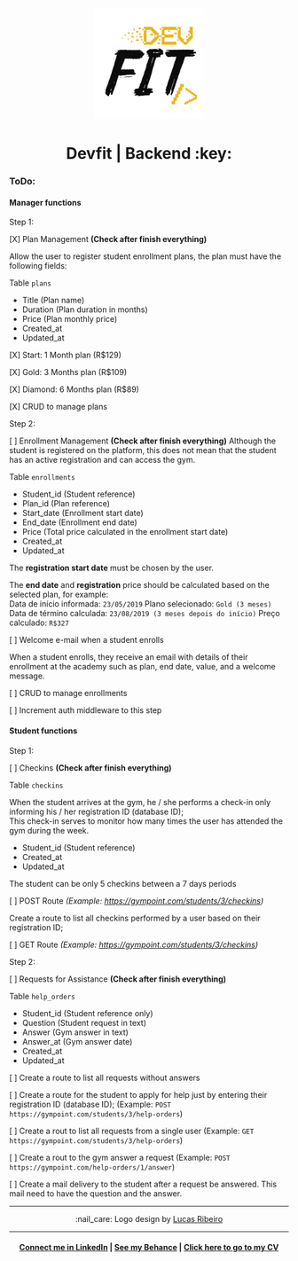 <h1 align="center">
  <img alt="Devfit" title="Devfit" src="readme/logo-black.png" width="200px" />
</h1>

<h1 align="center">
  Devfit | Backend :key:
</h1>

<h3>ToDo:</h3>

<h4>Manager functions</h4>

Step 1:

[X] Plan Management **(Check after finish everything)**

Allow the user to register student enrollment plans, the plan must have the following fields:

Table `plans`

* Title (Plan name)
* Duration (Plan duration in months)
* Price (Plan monthly price)
* Created_at
* Updated_at

[X] Start: 1 Month plan (R$129)

[X] Gold: 3 Months plan (R$109)

[X] Diamond: 6 Months plan (R$89)

[X] CRUD to manage plans

Step 2:

[ ] Enrollment Management **(Check after finish everything)**
Although the student is registered on the platform, this does not mean that the student has an active registration and can access the gym.

Table `enrollments`

* Student_id (Student reference)
* Plan_id (Plan reference)
* Start_date (Enrollment start date)
* End_date (Enrollment end date)
* Price (Total price calculated in the enrollment start date)
* Created_at
* Updated_at

The **registration start date** must be chosen by the user.

The **end date** and **registration** price should be calculated based on the selected plan, for example: <br/>
Data de início informada: `23/05/2019` Plano selecionado: `Gold (3 meses)` Data de término calculada: `23/08/2019 (3 meses depois do início)` Preço calculado: `R$327`

[ ] Welcome e-mail when a student enrolls

When a student enrolls, they receive an email with details of their enrollment at the academy such as plan, end date, value, and a welcome message.

[ ] CRUD to manage enrollments

[ ] Increment auth middleware to this step

<h4>Student functions</h4>

Step 1:

[ ] Checkins **(Check after finish everything)**

Table `checkins`

When the student arrives at the gym, he / she performs a check-in only informing his / her registration ID (database ID); <br/>
This check-in serves to monitor how many times the user has attended the gym during the week.

* Student_id (Student reference)
* Created_at
* Updated_at

The student can be only 5 checkins between a 7 days periods

[ ] POST Route *(Example: https://gympoint.com/students/3/checkins)*

Create a route to list all checkins performed by a user based on their registration ID;

[ ] GET Route *(Example: https://gympoint.com/students/3/checkins)*

Step 2:

[ ] Requests for Assistance **(Check after finish everything)**

Table `help_orders`

* Student_id (Student reference only)
* Question (Student request in text)
* Answer (Gym answer in text)
* Answer_at (Gym answer date)
* Created_at
* Updated_at

[ ] Create a route to list all requests without answers

[ ] Create a route for the student to apply for help just by entering their registration ID (database ID); (Example: `POST https://gympoint.com/students/3/help-orders`)

[ ] Create a rout to list all requests from a single user (Example: `GET https://gympoint.com/students/3/help-orders`)

[ ] Create a rout to the gym answer a request (Example: `POST https://gympoint.com/help-orders/1/answer`)

[ ] Create a mail delivery to the student after a request be answered. This mail need to have the question and the answer.

<hr/>

<p align="center">
:nail_care: Logo design by <a href="https://www.behance.net/lucasrvr" target="_blank">Lucas Ribeiro</a>
</p>

<hr/>

<h4 align="center">
<a href="http://linkedin.com/in/leonardoalmeida99">Connect me in LinkedIn</a> | <a href="http://behance.net/almeida99">See my Behance</a> | <a href="https://leunardo.dev">Click here to go to my CV</a>
</h4>
